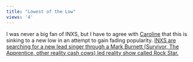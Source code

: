 ```yaml
---
title: "Lowest of the Low"
views: '4'
---
```

<p>I was never a big fan of INXS, but I have to agree with <a href="http://www.prolific.org/">Caroline</a> that this is sinking to a new low in an attempt to gain fading popularity.  <a href="http://edition.cnn.com/2004/SHOWBIZ/TV/06/15/music.inxs.reut/index.html">INXS are searching for a new lead singer through a Mark Burnett (Survivor, The Apprentice, other reality cash cows) led reality show called Rock Star.</a></p>
